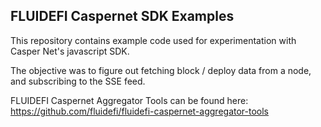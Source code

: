 ## FLUIDEFI Caspernet SDK Examples

This repository contains example code used for experimentation with Casper Net's javascript SDK.  

The objective was to figure out fetching block / deploy data from a node, and subscribing to the SSE feed.

FLUIDEFI Caspernet Aggregator Tools can be found here:
https://github.com/fluidefi/fluidefi-caspernet-aggregator-tools
